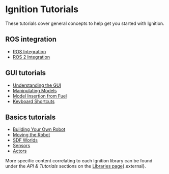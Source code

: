# Ignition Tutorials

These tutorials cover general concepts to help get you started with Ignition.


## ROS integration

* [ROS Integration](ros_integration)
* [ROS 2 Integration](ros2_integration)

## GUI tutorials

* [Understanding the GUI](gui)
* [Manipulating Models](manipulating_models)
* [Model Insertion from Fuel](fuel_insert)
* [Keyboard Shortcuts](hotkeys)

## Basics tutorials

* [Building Your Own Robot](building_robot)
* [Moving the Robot](moving_robot)
* [SDF Worlds](sdf_worlds)
* [Sensors](sensors)
* [Actors](actors)


More specific content correlating to each Ignition library can be found under the *API & Tutorials* sections on the [Libraries page](/libs){.external}.
